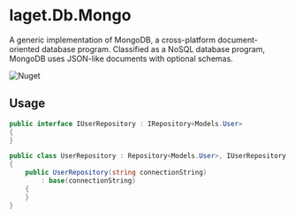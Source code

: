 # laget.Db.Mongo
A generic implementation of MongoDB, a cross-platform document-oriented database program. Classified as a NoSQL database program, MongoDB uses JSON-like documents with optional schemas.

![Nuget](https://img.shields.io/nuget/v/laget.Db.Mongo)

## Usage
```c#
public interface IUserRepository : IRepository<Models.User>
{
}

public class UserRepository : Repository<Models.User>, IUserRepository
{
    public UserRepository(string connectionString)
        : base(connectionString)
    {
    }
}
```
